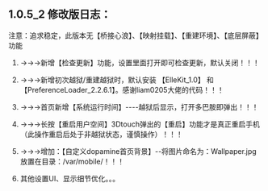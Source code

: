 ## 1.0.5_2 修改版日志：

注意：追求稳定，此版本无【桥接心浪】、【映射挂载】、【重建环境】、【底层屏蔽】功能

1. →→→新增【检查更新】功能，设置里面打开即可检查更新，默认关闭！！！

2. →→→新增初次越狱/重建越狱时，默认安装 【ElleKit_1.0】 和 【PreferenceLoader_2.2.6.1】。感谢liam0205大佬的代码！！！

3. →→→首页新增【系统运行时间】----越狱后显示，打开多巴胺即弹出！！！

4. →→→长按【重启用户空间】3Dtouch弹出的【重启】功能才是真正重启手机（此操作重启后处于非越狱状态，谨慎操作）！！！

5. →→→增加：【自定义dopamine首页背景】--将图片命名为：Wallpaper.jpg放置在目录：/var/mobile/！！！

6. 其他设置UI、显示细节优化。。。

